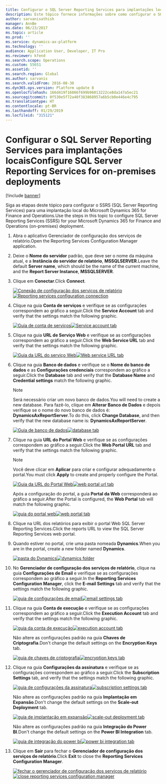 ```yaml
---
title: Configurar o SQL Server Reporting Services para implantações locais
description: Este tópico fornece informações sobre como configurar o SQL Server Reporting Services (SSRS) para uma implantação local.
author: sarvanisathish
manager: AnnBe
ms.date: 06/23/2017
ms.topic: article
ms.prod: ''
ms.service: dynamics-ax-platform
ms.technology: ''
audience: Application User, Developer, IT Pro
ms.reviewer: kfend
ms.search.scope: Operations
ms.custom: 55651
ms.assetid: ''
ms.search.region: Global
ms.author: sarvanis
ms.search.validFrom: 2016-08-30
ms.dyn365.ops.version: Platform update 8
ms.openlocfilehash: 166d419f16866f699b96013222ce8da147a5ec21
ms.sourcegitcommit: 0f530e5f72a40f383868957a6b5cb0e446e4c795
ms.translationtype: HT
ms.contentlocale: pt-BR
ms.lasthandoff: 01/29/2019
ms.locfileid: "315121"
---
```

# <a name="configure-sql-server-reporting-services-for-on-premises-deployments"></a><span data-ttu-id="ad834-103">Configurar o SQL Server Reporting Services para implantações locais</span><span class="sxs-lookup"><span data-stu-id="ad834-103">Configure SQL Server Reporting Services for on-premises deployments</span></span>

[!include [banner](../includes/banner.md)]

<span data-ttu-id="ad834-104">Siga as etapas deste tópico para configurar o SSRS (SQL Server Reporting Services) para uma implantação local do Microsoft Dynamics 365 for Finance and Operations.</span><span class="sxs-lookup"><span data-stu-id="ad834-104">Use the steps in this topic to configure SQL Server Reporting Services (SSRS) for your Microsoft Dynamics 365 for Finance and Operations (on-premises) deployment.</span></span>

1. <span data-ttu-id="ad834-105">Abra o aplicativo Gerenciador de configuração dos serviços de relatório.</span><span class="sxs-lookup"><span data-stu-id="ad834-105">Open the Reporting Services Configuration Manager application.</span></span>
2. <span data-ttu-id="ad834-106">Deixe o **Nome do servidor** padrão, que deve ser o nome da máquina atual, e a **Instância do servidor de relatório**, **MSSQLSERVER**.</span><span class="sxs-lookup"><span data-stu-id="ad834-106">Leave the default **Server name**, which should be the name of the current machine, and the **Report Server Instance**, **MSSQLSERVER**.</span></span>
3. <span data-ttu-id="ad834-107">Clique em **Conectar**.</span><span class="sxs-lookup"><span data-stu-id="ad834-107">Click **Connect**.</span></span>

    <span data-ttu-id="ad834-108">[![Conexão de configuração dos serviços de relatório](./media/ssrs-config-manager-01.png)](./media/ssrs-config-manager-01.png)</span><span class="sxs-lookup"><span data-stu-id="ad834-108">[![Reporting services configuration connection](./media/ssrs-config-manager-01.png)](./media/ssrs-config-manager-01.png)</span></span>

4. <span data-ttu-id="ad834-109">Clique na guia **Conta de serviços** e verifique se as configurações correspondem ao gráfico a seguir.</span><span class="sxs-lookup"><span data-stu-id="ad834-109">Click the **Service Account** tab and verify that the settings match the following graphic.</span></span>

    <span data-ttu-id="ad834-110">[![Guia de conta de serviços](./media/ssrs-config-manager-02.png)](./media/ssrs-config-manager-02.png)</span><span class="sxs-lookup"><span data-stu-id="ad834-110">[![Service account tab](./media/ssrs-config-manager-02.png)](./media/ssrs-config-manager-02.png)</span></span>

5. <span data-ttu-id="ad834-111">Clique na guia **URL de Serviço Web** e verifique se as configurações correspondem ao gráfico a seguir.</span><span class="sxs-lookup"><span data-stu-id="ad834-111">Click the **Web Service URL** tab and verify that the settings match the following graphic.</span></span>

    <span data-ttu-id="ad834-112">[![Guia da URL do serviço Web](./media/ssrs-config-manager-03.png)](./media/ssrs-config-manager-03.png)</span><span class="sxs-lookup"><span data-stu-id="ad834-112">[![Web service URL tab](./media/ssrs-config-manager-03.png)](./media/ssrs-config-manager-03.png)</span></span>

6. <span data-ttu-id="ad834-113">Clique na guia **Banco de dados** e verifique se o **Nome do banco de dados** e as **Configurações credenciais** correspondem ao gráfico a seguir.</span><span class="sxs-lookup"><span data-stu-id="ad834-113">Click the **Database** tab and verify that the **Database Name** and **Credential settings** match the following graphic.</span></span>

    > [!NOTE]
    > <span data-ttu-id="ad834-114">Será necessário criar um novo banco de dados.</span><span class="sxs-lookup"><span data-stu-id="ad834-114">You will need to create a new database.</span></span> <span data-ttu-id="ad834-115">Para fazê-lo, clique em **Alterar Banco de Dados** e depois verifique se o nome do novo banco de dados é: **DynamicsAxReportServer**.</span><span class="sxs-lookup"><span data-stu-id="ad834-115">To do this, click **Change Database**, and then verify that the new database name is: **DynamicsAxReportServer**.</span></span>

    <span data-ttu-id="ad834-116">[![Guia de banco de dados](./media/ssrs-config-manager-04.png)](./media/ssrs-config-manager-04.png)</span><span class="sxs-lookup"><span data-stu-id="ad834-116">[![database tab](./media/ssrs-config-manager-04.png)](./media/ssrs-config-manager-04.png)</span></span>

7. <span data-ttu-id="ad834-117">Clique na guia **URL do Portal Web** e verifique se as configurações correspondem ao gráfico a seguir.</span><span class="sxs-lookup"><span data-stu-id="ad834-117">Click the **Web Portal URL** tab and verify that the settings match the following graphic.</span></span>

    > [!NOTE]
    > <span data-ttu-id="ad834-118">Você deve clicar em **Aplicar** para criar e configurar adequadamente o portal.</span><span class="sxs-lookup"><span data-stu-id="ad834-118">You must click **Apply** to create and properly configure the Portal.</span></span>

    <span data-ttu-id="ad834-119">[![Guia da URL do Portal Web](./media/ssrs-config-manager-05.png)](./media/ssrs-config-manager-05.png)</span><span class="sxs-lookup"><span data-stu-id="ad834-119">[![web portal url tab](./media/ssrs-config-manager-05.png)](./media/ssrs-config-manager-05.png)</span></span>

    <span data-ttu-id="ad834-120">Após a configuração do portal, a guia **Portal da Web** corresponderá ao gráfico a seguir.</span><span class="sxs-lookup"><span data-stu-id="ad834-120">After the Portal is configured, the **Web Portal** tab will match the following graphic.</span></span>

    <span data-ttu-id="ad834-121">[![guia do portal web](./media/ssrs-config-manager-06.png)](./media/ssrs-config-manager-06.png)</span><span class="sxs-lookup"><span data-stu-id="ad834-121">[![web portal tab](./media/ssrs-config-manager-06.png)](./media/ssrs-config-manager-06.png)</span></span>

8. <span data-ttu-id="ad834-122">Clique na URL dos relatórios para exibir o portal Web SQL Server Reporting Services.</span><span class="sxs-lookup"><span data-stu-id="ad834-122">Click the reports URL to view the SQL Server Reporting Services web portal.</span></span>
9. <span data-ttu-id="ad834-123">Quando estiver no portal, crie uma pasta nomeada **Dynamics**.</span><span class="sxs-lookup"><span data-stu-id="ad834-123">When you are in the portal, create a new folder named **Dynamics**.</span></span>

    <span data-ttu-id="ad834-124">[![pasta do Dynamics](./media/ssrs-config-manager-07.png)](./media/ssrs-config-manager-07.png)</span><span class="sxs-lookup"><span data-stu-id="ad834-124">[![dynamics folder](./media/ssrs-config-manager-07.png)](./media/ssrs-config-manager-07.png)</span></span>

10. <span data-ttu-id="ad834-125">No **Gerenciador de configuração dos serviços de relatório**, clique na guia **Configurações de Email** e verifique se as configurações correspondem ao gráfico a seguir.</span><span class="sxs-lookup"><span data-stu-id="ad834-125">In the **Reporting Services Configuration Manager**, click the **E-mail Settings** tab and verify that the settings match the following graphic.</span></span>

    <span data-ttu-id="ad834-126">[![guia de configurações de email](./media/ssrs-config-manager-08.png)](./media/ssrs-config-manager-08.png)</span><span class="sxs-lookup"><span data-stu-id="ad834-126">[![email settings tab](./media/ssrs-config-manager-08.png)](./media/ssrs-config-manager-08.png)</span></span>

11. <span data-ttu-id="ad834-127">Clique na guia **Conta de execução** e verifique se as configurações correspondem ao gráfico a seguir.</span><span class="sxs-lookup"><span data-stu-id="ad834-127">Click the **Execution Account** tab and verify that the settings match the following graphic.</span></span>

    <span data-ttu-id="ad834-128">[![guia da conta de execução](./media/ssrs-config-manager-09.png)](./media/ssrs-config-manager-09.png)</span><span class="sxs-lookup"><span data-stu-id="ad834-128">[![execution account tab](./media/ssrs-config-manager-09.png)](./media/ssrs-config-manager-09.png)</span></span>

    <span data-ttu-id="ad834-129">Não altere as configurações padrão na guia **Chaves de Criptografia**.</span><span class="sxs-lookup"><span data-stu-id="ad834-129">Don't change the default settings on the **Encryption Keys** tab.</span></span>

    <span data-ttu-id="ad834-130">[![guia de chaves de criptografia](./media/ssrs-config-manager-10.png)](./media/ssrs-config-manager-10.png)</span><span class="sxs-lookup"><span data-stu-id="ad834-130">[![encryption keys tab](./media/ssrs-config-manager-10.png)](./media/ssrs-config-manager-10.png)</span></span>

12. <span data-ttu-id="ad834-131">Clique na guia **Configurações da assinatura** e verifique se as configurações correspondem ao gráfico a seguir.</span><span class="sxs-lookup"><span data-stu-id="ad834-131">Click the **Subscription Settings** tab, and verify that the settings match the following graphic.</span></span>

    <span data-ttu-id="ad834-132">[![guia de configurações da assinatura](./media/ssrs-config-manager-11.png)](./media/ssrs-config-manager-11.png)</span><span class="sxs-lookup"><span data-stu-id="ad834-132">[![subscription settings tab](./media/ssrs-config-manager-11.png)](./media/ssrs-config-manager-11.png)</span></span>

    <span data-ttu-id="ad834-133">Não altere as configurações padrão na guia **Implantação em Expansão**.</span><span class="sxs-lookup"><span data-stu-id="ad834-133">Don't change the default settings on the **Scale-out Deployment** tab.</span></span>

    <span data-ttu-id="ad834-134">[![guia de implantação em expansão](./media/ssrs-config-manager-12.png)](./media/ssrs-config-manager-12.png)</span><span class="sxs-lookup"><span data-stu-id="ad834-134">[![scale-out deployment tab](./media/ssrs-config-manager-12.png)](./media/ssrs-config-manager-12.png)</span></span>

    <span data-ttu-id="ad834-135">Não altere as configurações padrão na guia **Integração do Power BI**.</span><span class="sxs-lookup"><span data-stu-id="ad834-135">Don't change the default settings on the **Power BI Integration** tab.</span></span>

    <span data-ttu-id="ad834-136">[![guia de integração do power bi](./media/ssrs-config-manager-13.png)](./media/ssrs-config-manager-13.png)</span><span class="sxs-lookup"><span data-stu-id="ad834-136">[![power bi integration tab](./media/ssrs-config-manager-13.png)](./media/ssrs-config-manager-13.png)</span></span>

13. <span data-ttu-id="ad834-137">Clique em **Sair** para fechar o **Gerenciador de configuração dos serviços de relatório**.</span><span class="sxs-lookup"><span data-stu-id="ad834-137">Click **Exit** to close the **Reporting Services Configuration Manager**.</span></span>

    <span data-ttu-id="ad834-138">[![fechar o gerenciador de configuração dos serviços de relatório](./media/ssrs-config-manager-14.png)](./media/ssrs-config-manager-14.png)</span><span class="sxs-lookup"><span data-stu-id="ad834-138">[![close reporting services configuration manager](./media/ssrs-config-manager-14.png)](./media/ssrs-config-manager-14.png)</span></span>
